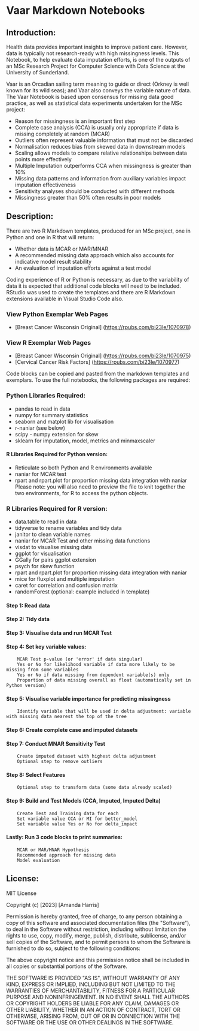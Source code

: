 # Vaar Markdown Notebooks

## Introduction:
Health data provides important insights to improve patient care. However, data is typically not research-ready with high missingness levels.  This Notebook, to help evaluate data imputation efforts, is one of the outputs of an MSc Research Project for Computer Science with Data Science at the University of Sunderland. 

Vaar is an Orcadian sailing term meaning to guide or direct (Orkney is well known for its wild seas); and Vaar also conveys the variable nature of data. The Vaar Notebook is based upon consensus for missing data good practice, as well as statistical data experiments undertaken for the MSc project:  
- Reason for missingness is an important first step  
- Complete case analysis (CCA) is usually only appropriate if data is missing completely at random (MCAR)  
- Outliers often represent valuable information that must not be discarded  
- Normalisation reduces bias from skewed data in downstream models  
- Scaling allows models to compare relative relationships between data points more effectively  
- Multiple Imputation outperforms CCA when missingness is greater than 10%  
- Missing data patterns and information from auxiliary variables impact imputation effectiveness  
- Sensitivity analyses should be conducted with different methods  
- Missingness greater than 50% often results in poor models  


## Description:
There are two R Markdown templates, produced for an MSc project, one in Python and one in R that will return:
- Whether data is MCAR or MAR/MNAR
- A recommended missing data approach which also accounts for indicative model result stability
- An evaluation of imputation efforts against a test model

Coding experience of R or Python is necessary, as due to the variability of data it is expected that additional code blocks will need to be included. RStudio was used to create the templates and there are R Markdown extensions available in Visual Studio Code also.

### View Python Exemplar Web Pages
- [Breast Cancer Wisconsin Original] (https://rpubs.com/bi23le/1070978)

### View R Exemplar Web Pages
- [Breast Cancer Wisconsin Original] (https://rpubs.com/bi23le/1070975)
- [Cervical Cancer Risk Factors] (https://rpubs.com/bi23le/1070977)

Code blocks can be copied and pasted from the markdown templates and exemplars. To use the full notebooks, the following packages are required:

### Python Libraries Required:
- pandas to read in data
- numpy for summary statistics
- seaborn and matplot lib for visualisation
- r-naniar (see below)
- scipy - numpy extension for skew
- sklearn for imputation, model, metrics and minmaxscaler

#### R Libraries Required for Python version:
- Reticulate so both Python and R environments available
- naniar for MCAR test
- rpart and rpart.plot for proportion missing data integration with naniar
Please note: you will also need to preview the file to knit together the two environments, for R to access the python objects.

### R Libraries Required for R version:
- data.table to read in data
- tidyverse to rename variables and tidy data
- janitor to clean variable names
- naniar for MCAR Test and other missing data functions
- visdat to visualise missing data
- ggplot for visualisation
- GGally for pairs ggplot extension
- psych for skew function
- rpart and rpart.plot for proportion missing data integration with naniar
- mice for fluxplot and multiple imputation
- caret for correlation and confusion matrix
- randomForest (optional: example included in template)

#### Step 1: Read data

#### Step 2: Tidy data

#### Step 3: Visualise data and run MCAR Test

#### Step 4: Set key variable values:
        MCAR Test p-value (or 'error' if data singular)
		Yes or No for likelihood variable if data more likely to be missing from some variables
		Yes or No if data missing from dependent variable(s) only
		Proportion of data missing overall as float (automatically set in Python version)

#### Step 5: Visualise variable importance for predicting missingness
		Identify variable that will be used in delta adjustment: variable with missing data nearest the top of the tree

#### Step 6: Create complete case and imputed datasets

#### Step 7: Conduct MNAR Sensitivity Test
		Create imputed dataset with highest delta adjustment
		Optional step to remove outliers

#### Step 8: Select Features
		Optional step to transform data (some data already scaled)

#### Step 9: Build and Test Models (CCA, Imputed, Imputed Delta)
		Create Test and Training data for each
		Set variable value CCA or MI for better_model
		Set variable value Yes or No for delta_impact

#### Lastly: Run 3 code blocks to print summaries:
		MCAR or MAR/MNAR Hypothesis
		Recommended approach for missing data
		Model evaluation
		

## License:
MIT License

Copyright (c) [2023] [Amanda Harris]

Permission is hereby granted, free of charge, to any person obtaining a copy
of this software and associated documentation files (the "Software"), to deal
in the Software without restriction, including without limitation the rights
to use, copy, modify, merge, publish, distribute, sublicense, and/or sell
copies of the Software, and to permit persons to whom the Software is
furnished to do so, subject to the following conditions:

The above copyright notice and this permission notice shall be included in all
copies or substantial portions of the Software.

THE SOFTWARE IS PROVIDED "AS IS", WITHOUT WARRANTY OF ANY KIND, EXPRESS OR
IMPLIED, INCLUDING BUT NOT LIMITED TO THE WARRANTIES OF MERCHANTABILITY,
FITNESS FOR A PARTICULAR PURPOSE AND NONINFRINGEMENT. IN NO EVENT SHALL THE
AUTHORS OR COPYRIGHT HOLDERS BE LIABLE FOR ANY CLAIM, DAMAGES OR OTHER
LIABILITY, WHETHER IN AN ACTION OF CONTRACT, TORT OR OTHERWISE, ARISING FROM,
OUT OF OR IN CONNECTION WITH THE SOFTWARE OR THE USE OR OTHER DEALINGS IN THE
SOFTWARE.
